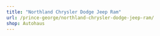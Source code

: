 ```yaml
---
title: "Northland Chrysler Dodge Jeep Ram"
url: /prince-george/northland-chrysler-dodge-jeep-ram/
shop: Autohaus
---
```

